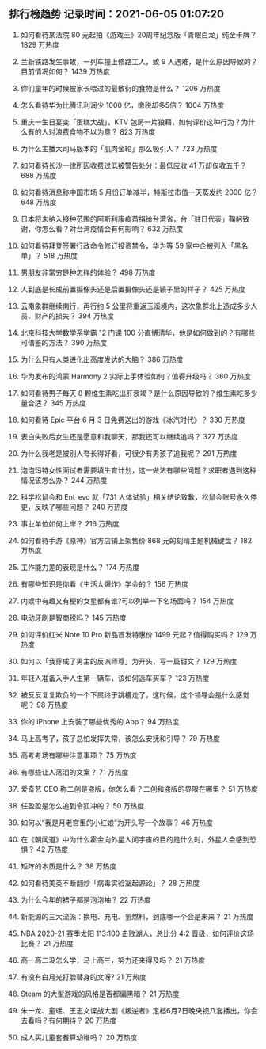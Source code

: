 
## 排行榜趋势 记录时间：2021-06-05 01:07:20
  
  1. 如何看待某法院 80 元起拍《游戏王》20周年纪念版「青眼白龙」纯金卡牌？ 1829 万热度
    
  2. 兰新铁路发生事故，一列车撞上修路工人，致 9 人遇难，是什么原因导致的？目前情况如何？ 1439 万热度
    
  3. 你们童年的时候被家长喂过的最敷衍的食物是什么？ 1206 万热度
    
  4. 怎么看待华为比腾讯利润少 1000 亿，缴税却多5倍？ 1004 万热度
    
  5. 重庆一生日宴变「蛋糕大战」，KTV 包房一片狼藉，如何评价这种行为？为什么有的人对浪费食物不以为意？ 823 万热度
    
  6. 为什么主播大司马版本的「肌肉金轮」那么吸引人？ 723 万热度
    
  7. 如何看待长沙一律所因收费过低被警告处分：最低应收 41 万却仅收五千？ 688 万热度
    
  8. 如何看待消息称中国市场 5 月份订单减半，特斯拉市值一天蒸发约 2000 亿？ 648 万热度
    
  9. 日本将未纳入接种范围的阿斯利康疫苗捐给台湾省，台「驻日代表」鞠躬致谢，你怎么看？对台湾疫情会有何影响？ 632 万热度
    
  10. 如何看待拜登签署行政命令修订投资禁令，华为等 59 家中企被列入「黑名单」？ 518 万热度
    
  11. 男朋友非常穷是种怎样的体验？ 498 万热度
    
  12. 人到底是长成前置摄像头还是后置摄像头还是镜子里的样子？ 425 万热度
    
  13. 云南象群继续南行，再行约 5 公里将重返玉溪境内，这次象群北上造成多少人员、财产的损失？ 394 万热度
    
  14. 北京科技大学数学系学霸 12 门课 100 分直博清华，他是如何做到的？有哪些可借鉴的方法？ 390 万热度
    
  15. 为什么只有人类进化出高度发达的大脑？ 386 万热度
    
  16. 华为发布的鸿蒙 Harmony 2 实际上手体验如何？值得升级吗？ 360 万热度
    
  17. 如何看待男子每天 8 颗维生素吃出肝衰竭？是什么原因导致的？维生素吃多少量合适？ 345 万热度
    
  18. 如何看待 Epic 平台 6 月 3 日免费送出的游戏《冰汽时代》？ 330 万热度
    
  19. 表白失败后女生还是愿意和我聊天，那我还可以继续追吗？ 327 万热度
    
  20. 为什么我老是被别人夸长得好看，可很少有男孩子追我呢？ 291 万热度
    
  21. 泡泡玛特女性面试者需要填生育计划，这一做法有哪些问题？求职者遇到这种情况该怎么办？ 244 万热度
    
  22. 科学松鼠会和 Ent_evo 就「731 人体试验」相关结论致歉，松鼠会账号永久停更，反映了哪些问题？ 240 万热度
    
  23. 事业单位如何上岸？ 216 万热度
    
  24. 如何看待手游《原神》官方店铺上架售价 868 元的刻晴主题机械键盘？ 182 万热度
    
  25. 工作能力差的表现是什么？ 174 万热度
    
  26. 有哪些知识是你看《生活大爆炸》学会的？ 156 万热度
    
  27. 内娱中有趣又有梗的女星都有谁?可以列举一下名场面吗？ 154 万热度
    
  28. 电动牙刷是智商税吗？ 145 万热度
    
  29. 如何评价红米 Note 10 Pro 新品首发特惠价 1499 元起？值得购买吗？ 129 万热度
    
  30. 如何以「我穿成了男主的反派师尊」为开头，写一篇甜文？ 129 万热度
    
  31. 年轻人准备入手人生第一辆车，该如何选车买车？ 123 万热度
    
  32. 被反反复复欺负的一个下属终于跳槽走了，这时候，这个领导会是什么感觉呢？ 98 万热度
    
  33. 你的 iPhone 上安装了哪些优秀的 App？ 94 万热度
    
  34. 马上高考了，孩子总怕发挥失常，该怎么安抚和引导？ 79 万热度
    
  35. 高考考场有哪些注意事项？ 75 万热度
    
  36. 有哪些让人落泪的文案？ 71 万热度
    
  37. 爱奇艺 CEO 称二创是盗版，你怎么看？二创和盗版的界限在哪里？ 51 万热度
    
  38. 任盈盈是怎么追到令狐冲的？ 50 万热度
    
  39. 如何以“我是月老宫里的小红娘”为开头写一个故事？ 46 万热度
    
  40. 在《朝闻道》中为什么霍金向外星人问宇宙的目的是什么时，外星人会感到恐惧？ 42 万热度
    
  41. 矩阵的本质是什么？ 38 万热度
    
  42. 如何看待美英不断翻炒「病毒实验室起源论」？ 28 万热度
    
  43. 为什么今年的裙子都是泡泡袖？ 22 万热度
    
  44. 新能源的三大流派：换电、充电、氢燃料，到底哪一个会是未来？ 21 万热度
    
  45. NBA 2020-21 赛季太阳 113:100 击败湖人，总比分 4:2 晋级，如何评价这场比赛？ 21 万热度
    
  46. 高一高二没怎么学，马上高三，努力还来得及吗？ 21 万热度
    
  47. 有没有白月光打脸替身的文呀? 21 万热度
    
  48. Steam 的大型游戏的风格是否都偏黑暗？ 21 万热度
    
  49. 朱一龙、童瑶、王志文谍战大剧《叛逆者》定档6月7日晚央视八套播出，你会去看吗？有何期待？ 20 万热度
    
  50. 成人买儿童套餐算幼稚吗？ 20 万热度
    